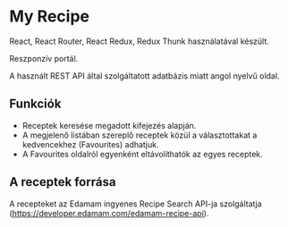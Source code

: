 # My Recipe

React, React Router, React Redux, Redux Thunk használatával készült.

Reszponzív portál.

A használt REST API által szolgáltatott adatbázis miatt angol nyelvű oldal.

## Funkciók

- Receptek keresése megadott kifejezés alapján.
- A megjelenő listában szereplő receptek közül a választottakat a kedvencekhez (Favourites) adhatjuk.
- A Favourites oldalról egyenként eltávolíthatók az egyes receptek.

## A receptek forrása

A recepteket az Edamam ingyenes Recipe Search API-ja szolgáltatja (https://developer.edamam.com/edamam-recipe-api).
